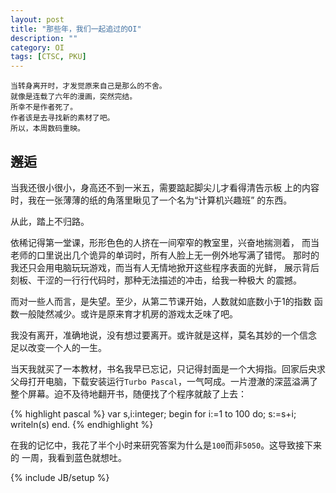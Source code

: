 ```yaml
---
layout: post
title: "那些年，我们一起追过的OI"
description: ""
category: OI
tags: [CTSC, PKU]
---
```


    当转身离开时，才发觉原来自己是那么的不舍。
    就像是连载了六年的漫画，突然完结。
    所幸不是作者死了。
    作者该是去寻找新的素材了吧。
    所以，本周数码重映。

## 邂逅

当我还很小很小，身高还不到一米五，需要踮起脚尖儿才看得清告示板
上的内容时，我在一张薄薄的纸的角落里瞅见了一个名为“计算机兴趣班”
的东西。

从此，踏上不归路。

依稀记得第一堂课，形形色色的人挤在一间窄窄的教室里，兴奋地揣测着，
而当老师的口里说出几个诡异的单词时，所有人脸上无一例外地写满了错愕。
那时的我还只会用电脑玩玩游戏，而当有人无情地掀开这些程序表面的光鲜，
展示背后刻板、干涩的一行行代码时，那种无法描述的冲击，给我一种极大
的震撼。

而对一些人而言，是失望。至少，从第二节课开始，人数就如底数小于1的指数
函数一般陡然减少。或许是原来育才机房的游戏太乏味了吧。

我没有离开，准确地说，没有想过要离开。或许就是这样，莫名其妙的一个信念
足以改变一个人的一生。

当天我就买了一本教材，书名我早已忘记，只记得封面是一个大拇指。回家后央求
父母打开电脑，下载安装运行`Turbo Pascal`，一气呵成。一片澄澈的深蓝溢满了
整个屏幕。迫不及待地翻开书，随便找了个程序就敲了上去：

{% highlight pascal %}
var
  s,i:integer;
begin
  for i:=1 to 100 do;
    s:=s+i;
  writeln(s)
end.
{% endhighlight %}

在我的记忆中，我花了半个小时来研究答案为什么是`100`而非`5050`。这导致接下来的
一周，我看到蓝色就想吐。

{% include JB/setup %}
